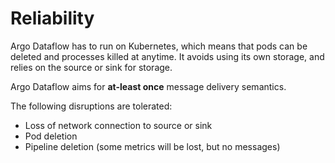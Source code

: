 # Reliability

Argo Dataflow has to run on Kubernetes, which means that pods can be deleted and processes killed at anytime. It avoids
using its own storage, and relies on the source or sink for storage. 

Argo Dataflow aims for **at-least once** message delivery semantics. 

The following disruptions are tolerated:

* Loss of network connection to source or sink
* Pod deletion
* Pipeline deletion (some metrics will be lost, but no messages)